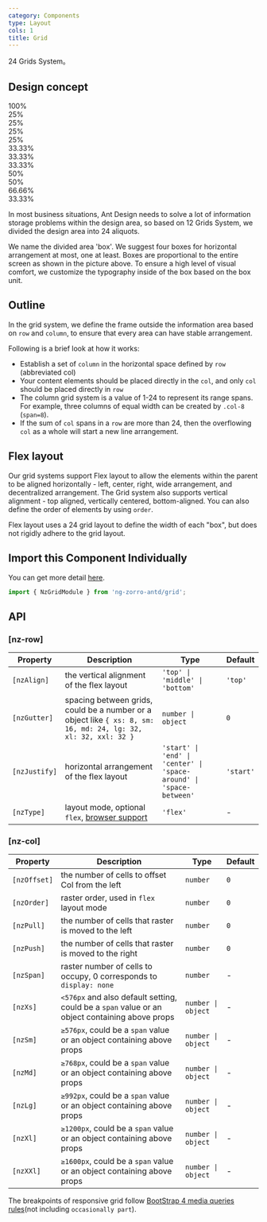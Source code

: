 ```yaml
---
category: Components
type: Layout
cols: 1
title: Grid
---
```


24 Grids System。

## Design concept

<div class="grid-demo">
<div class="ant-row demo-row">
  <div class="ant-col-24 demo-col demo-col-1">
    100%
  </div>
</div>
<div class="ant-row demo-row">
  <div class="ant-col-6 demo-col demo-col-2">
    25%
  </div>
  <div class="ant-col-6 demo-col demo-col-3">
    25%
  </div>
  <div class="ant-col-6 demo-col demo-col-2">
    25%
  </div>
  <div class="ant-col-6 demo-col demo-col-3">
    25%
  </div>
</div>
<div class="ant-row demo-row">
  <div class="ant-col-8 demo-col demo-col-4">
    33.33%
  </div>
  <div class="ant-col-8 demo-col demo-col-5">
    33.33%
  </div>
  <div class="ant-col-8 demo-col demo-col-4">
    33.33%
  </div>
</div>
<div class="ant-row demo-row">
  <div class="ant-col-12 demo-col demo-col-1">
    50%
  </div>
  <div class="ant-col-12 demo-col demo-col-3">
    50%
  </div>
</div>
<div class="ant-row demo-row">
  <div class="ant-col-16 demo-col demo-col-4">
    66.66%
  </div>
  <div class="ant-col-8 demo-col demo-col-5">
    33.33%
  </div>
</div>
</div>

In most business situations, Ant Design needs to solve a lot of information storage problems within the design area, so based on 12 Grids System, we divided the design area into 24 aliquots.

We name the divided area 'box'. We suggest four boxes for horizontal arrangement at most, one at least. Boxes are proportional to the entire screen as shown in the picture above. To ensure a high level of visual comfort, we customize the typography inside of the box based on the box unit.

## Outline

In the grid system, we define the frame outside the information area based on `row` and `column`, to ensure that every area can have stable arrangement.

Following is a brief look at how it works:

- Establish a set of `column` in the horizontal space defined by `row` (abbreviated col)
- Your content elements should be placed directly in the `col`, and only `col` should be placed directly in `row`
- The column grid system is a value of 1-24 to represent its range spans. For example, three columns of equal width can be created by `.col-8` (`span=8`).
- If the sum of `col` spans in a `row` are more than 24, then the overflowing `col` as a whole will start a new line arrangement.

## Flex layout

Our grid systems support Flex layout to allow the elements within the parent to be aligned horizontally - left, center, right, wide arrangement, and decentralized arrangement. The Grid system also supports vertical alignment - top aligned, vertically centered, bottom-aligned. You can also define the order of elements by using `order`.

Flex layout uses a 24 grid layout to define the width of each "box", but does not rigidly adhere to the grid layout.

## Import this Component Individually

You can get more detail [here](/docs/getting-started/en#import-a-component-individually).

```ts
import { NzGridModule } from 'ng-zorro-antd/grid';
```

## API

### [nz-row]

| Property | Description | Type | Default |
| -------- | ----------- | ---- | ------- |
| `[nzAlign]` | the vertical alignment of the flex layout | `'top' \| 'middle' \| 'bottom'` | `'top'` |
| `[nzGutter]` | spacing between grids, could be a number or a object like `{ xs: 8, sm: 16, md: 24, lg: 32, xl: 32, xxl: 32 }` | `number \| object` | `0` |
| `[nzJustify]` | horizontal arrangement of the flex layout | `'start' \| 'end' \| 'center' \| 'space-around' \| 'space-between'` | `'start'` |
| `[nzType]` | layout mode, optional `flex`, [browser support](http://caniuse.com/#search=flex) | `'flex'` | - |

### [nz-col]

| Property | Description | Type | Default |
| -------- | ----------- | ---- | ------- |
| `[nzOffset]` | the number of cells to offset Col from the left | `number` | `0` |
| `[nzOrder]` | raster order, used in `flex` layout mode | `number` | `0` |
| `[nzPull]` | the number of cells that raster is moved to the left | `number` | `0` |
| `[nzPush]` | the number of cells that raster is moved to the right | `number` | `0` |
| `[nzSpan]` | raster number of cells to occupy, 0 corresponds to `display: none` | `number` | - |
| `[nzXs]` | `<576px` and also default setting, could be a `span` value or an object containing above props | `number \| object` | - |
| `[nzSm]` | `≥576px`, could be a `span` value or an object containing above props | `number \| object` | - |
| `[nzMd]` | `≥768px`, could be a `span` value or an object containing above props | `number \| object` | - |
| `[nzLg]` | `≥992px`, could be a `span` value or an object containing above props | `number \| object` | - |
| `[nzXl]` | `≥1200px`, could be a `span` value or an object containing above props | `number \| object` | - |
| `[nzXXl]` | `≥1600px`, could be a `span` value or an object containing above props | `number \| object` | - |

The breakpoints of responsive grid follow [BootStrap 4 media queries rules](https://getbootstrap.com/docs/4.0/layout/overview/#responsive-breakpoints)(not including `occasionally part`).
